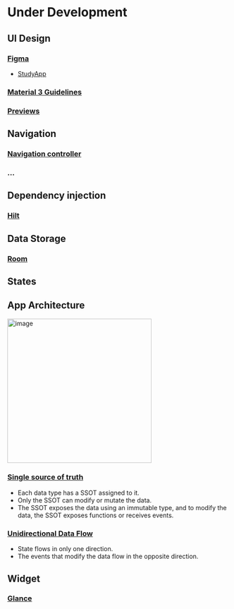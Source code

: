 # Under Development
## UI Design
### [Figma](https://www.figma.com/files/team/1227960222597739086/recents-and-sharing?fuid=1227960214312908777)
* [StudyApp](https://www.figma.com/design/PFv6qgJRGjVoNkekrOewZM/StudyApp?node-id=1-3&p=f&t=qOTDjU1W84mwlSDv-0)
### [Material 3 Guidelines](https://developer.android.com/design/ui?hl=en)
### [Previews](https://developer.android.com/develop/ui/compose/tooling/previews)
## Navigation 
### [Navigation controller](https://developer.android.com/guide/navigation/navcontroller)
### ...
## Dependency injection 
### [Hilt](https://developer.android.com/training/dependency-injection/hilt-android?hl=en)
## Data Storage 
### [Room](https://developer.android.com/training/data-storage/room?hl=en)
## States
## App Architecture
<img width="326.75" alt="image" src="https://github.com/user-attachments/assets/79ca51cb-ae7a-42e8-ada4-c085367edba1" />

### [Single source of truth](https://developer.android.com/topic/architecture#single-source-of-truth) 
* Each data type has a SSOT assigned to it.
* Only the SSOT can modify or mutate the data.
* The SSOT exposes the data using an immutable type, and to modify the data, the SSOT exposes functions or receives events.
### [Unidirectional Data Flow](https://developer.android.com/topic/architecture#unidirectional-data-flow)
* State flows in only one direction.
* The events that modify the data flow in the opposite direction.
## Widget 
### [Glance](https://developer.android.com/codelabs/glance?hl=en#0)

